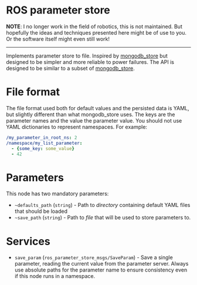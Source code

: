 # ROS parameter store

**NOTE**: I no longer work in the field of robotics, this is not maintained. But
hopefully the ideas and techniques presented here might be of use to you. Or the
software itself might even still work!

---

Implements parameter store to file. Inspired by [mongodb_store]() but designed
to be simpler and more reliable to power failures. The API is designed to be
similar to a subset of [mongodb_store]().

# File format

The file format used both for default values and the persisted data is YAML,
but slightly different than what mongodb_store uses. The keys are the parameter
names and the value the parameter value. You should not use YAML dictionaries to
represent namespaces. For example:

```yaml
/my_parameter_in_root_ns: 2
/namespace/my_list_parameter:
  - {some_key: some_value}
  - 42
```

# Parameters

This node has two mandatory parameters:

* `~defaults_path` (`string`) - Path to *directory* containing default YAML files
  that should be loaded
* `~save_path` (`string`) - Path to *file* that will be used to store parameters
  to.

# Services

* `save_param` (`ros_parameter_store_msgs/SaveParam`) - Save a single parameter,
  reading the current value from the parameter server. Always use absolute paths
  for the parameter name to ensure consistency even if this node runs in a
  namespace.

[mongodb_store]: https://github.com/strands-project/mongodb_store
